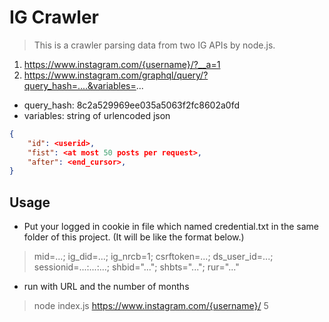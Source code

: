 # IG Crawler
> This is a crawler parsing data from two IG APIs by node.js.

1. https://www.instagram.com/{username}/?__a=1
2. https://www.instagram.com/graphql/query/?query_hash=....&variables=...
* query_hash: 8c2a529969ee035a5063f2fc8602a0fd
* variables: string of urlencoded json
```json
{
    "id": <userid>,
    "fist": <at most 50 posts per request>,
    "after": <end_cursor>,
}
```

## Usage
* Put your logged in cookie in file which named credential.txt in the same folder of this project. (It will be like the format below.)
> mid=...; ig_did=...; ig_nrcb=1; csrftoken=...; ds_user_id=...; sessionid=...:...:...; shbid="..."; shbts="..."; rur="..."

* run with URL and the number of months
> node index.js https://www.instagram.com/{username}/ 5
